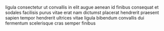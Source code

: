 ligula consectetur ut convallis in elit augue aenean id finibus consequat et
sodales facilisis purus vitae erat nam dictumst placerat hendrerit praesent
sapien tempor hendrerit ultrices vitae ligula bibendum convallis dui fermentum
scelerisque cras semper finibus